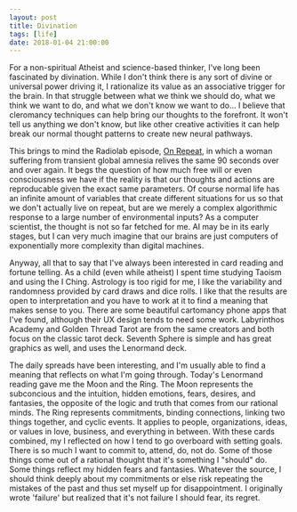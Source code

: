 ```yaml
---
layout: post
title: Divination
tags: [life]
date: 2018-01-04 21:00:00
---
```


For a non-spiritual Atheist and science-based thinker, I've long been fascinated by divination.  While I don't think there is any sort of divine or universal power driving it, I rationalize its value as an associative trigger for the brain.  In that struggle between what we think we should do, what we think we want to do, and what we don't know we want to do... I believe that cleromancy techniques can help bring our thoughts to the forefront.  It won't tell us anything we don't know, but like other creative activities it can help break our normal thought patterns to create new neural pathways.

This brings to mind the Radiolab episode, [On Repeat](http://www.radiolab.org/story/161754-repeat/), in which a woman suffering from transient global amnesia relives the same 90 seconds over and over again.  It begs the question of how much free will or even consciousness we have if the reality is that our thoughts and actions are reproducable given the exact same parameters.  Of course normal life has an infinite amount of variables that create different situations for us so that we don't actually live on repeat, but are we merely a complex algorithmic response to a large number of environmental inputs?  As a computer scientist, the thought is not so far fetched for me.  AI may be in its early stages, but I can very much imagine that our brains are just computers of exponentially more complexity than digital machines.

Anyway, all that to say that I've always been interested in card reading and fortune telling.  As a child (even while atheist) I spent time studying Taoism and using the I Ching.  Astrology is too rigid for me, I like the variability and randomness provided by card draws and dice rolls.  I like that the results are open to interpretation and you have to work at it to find a meaning that makes sense to you.  There are some beautiful cartomancy phone apps that I've found, although their UX design tends to need some work.  Labyrinthos Academy and Golden Thread Tarot are from the same creators and both focus on the classic tarot deck.  Seventh Sphere is simple and has great graphics as well, and uses the Lenormand deck.

The daily spreads have been interesting, and I'm usually able to find a meaning that reflects on what I'm going through.  Today's Lenormand reading gave me the Moon and the Ring.  The Moon represents the subconcious and the intuition, hidden emotions, fears, desires, and fantasies, the opposite of the logic and truth that comes from our rational minds.  The Ring represents commitments, binding connections, linking two things together, and cyclic events.  It applies to people, organizations, ideas, or values in love, business, and everything in between.  With these cards combined, my I reflected on how I tend to go overboard with setting goals.  There is so much I want to commit to, attend, do, not do.  Some of those things come out of a rational thought that it's something I "should" do.  Some things reflect my hidden fears and fantasies.  Whatever the source, I should think deeply about my commitments or else risk repeating the mistakes of the past and thus set myself up for disappointment.  I originally wrote 'failure' but realized that it's not failure I should fear, its regret.
